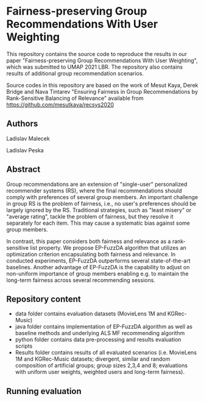 # Fairness-preserving Group Recommendations With User Weighting

This repository contains the source code to reproduce the results in our paper "Fairness-preserving Group Recommendations With User Weighting", which was submitted to UMAP 2021 LBR. The repository also contains results of additional group recommendation scenarios.

Source codes in this repository are based on the work of Mesut Kaya, Derek Bridge and Nava Tintarev "Ensuring Fairness in Group Recommendations by Rank-Sensitive Balancing of Relevance" available from https://github.com/mesutkaya/recsys2020

## Authors
Ladislav Malecek

Ladislav Peska

## Abstract
Group recommendations are an extension of "single-user" personalized recommender systems (RS), where the final recommendations should comply with preferences of several group members. 
An important challenge in group RS is the problem of fairness, i.e., no user's preferences should be largely ignored by the RS. Traditional strategies, such as "least misery" or "average rating", tackle the problem of fairness, but they resolve it separately for each item. This may cause a systematic bias against some group members.

In contrast, this paper considers both fairness and relevance as a rank-sensitive list property. We propose EP-FuzzDA algorithm that utilizes an optimization criterion encapsulating both fairness and relevance. In conducted experiments, EP-FuzzDA outperforms several state-of-the-art baselines. 
Another advantage of EP-FuzzDA is the capability to adjust on non-uniform importance of group members enabling e.g. to maintain the long-term fairness across several recommending sessions.

## Repository content
- data folder contains evaluation datasets (MovieLens 1M and KGRec-Music)
- java folder contains implementation of EP-FuzzDA algorithm as well as baseline methods and underlying ALS MF recommending algorithm
- python folder contains data pre-processing and results evaluation scripts
- Results folder contains results of all evaluated scenarios (i.e. MovieLens 1M and KGRec-Music datasets; divergent, similar and random composition of artificial groups; group sizes 2,3,4 and 8; evaluations with uniform user weights, weighted users and long-term fairness).

## Running evaluation
